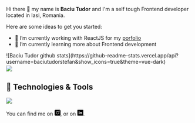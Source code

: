 
Hi there 👋 my name is <b>Baciu Tudor</b> and I'm a self tough Frontend developer located in Iasi, Romania.

Here are some ideas to get you started:

- 🔭 I’m currently working with ReactJS for my <a href="https://baciutudorstefan.github.io/portfolio/">porfolio</a>
- 🌱 I’m currently learning more about Frontend development



<div> ![Baciu Tudor github stats](https://github-readme-stats.vercel.app/api?username=baciutudorstefan&show_icons=true&theme=vue-dark)</div>

<img align="center" src="https://github-readme-stats.vercel.app/api/top-langs/?username=baciutudorstefan&show_icons=true&theme=vue-dark"/>


 <h2>🔧 Technologies & Tools</h2>

![](https://img.shields.io/badge/Style-CSS-informational?style=plastic&logoColor=white&logo=styled-components)

<!-- Actual text -->

You can find me on [![Instagram][1.2]][1], or on [![LinkedIn][2.2]][2].

<!-- Icons -->

[1.2]: https://raw.githubusercontent.com/baciutudorstefan/icons/master/instagram-3.png (twitter icon without padding)
[2.2]: https://raw.githubusercontent.com/baciutudorstefan/icons/master/linkedin.png (LinkedIn icon without padding)

<!-- Links to your social media accounts -->

[1]: https://www.instagram.com/tbography
[2]: https://www.linkedin.com/in/tudor-ştefan-baciu

